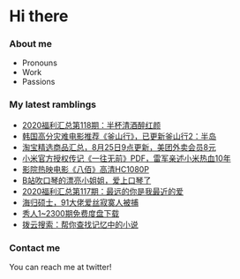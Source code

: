 # Hi there 

### About me
- Pronouns
- Work
- Passions 

### My latest ramblings
<!-- BLOGPOSTS:START -->
- [2020福利汇总第118期：半杯清酒醉红颜](https://fuliba2020.net/2020118.html)
- [韩国高分灾难电影推荐《釜山行》，已更新釜山行2：半岛](https://fuliba2020.net/%e5%b0%b8%e9%80%9f%e5%88%97%e8%bd%a6.html)
- [淘宝精选商品汇总，8月25日9点更新，美团外卖会员8元](https://fuliba2020.net/99.html)
- [小米官方授权传记《一往无前》PDF，雷军亲述小米热血10年](https://fuliba2020.net/xiaomi.html)
- [影院热映电影《八佰》高清HC1080P](https://fuliba2020.net/babai.html)
- [B站吹口琴的漂亮小姐姐，爱上口琴了](https://fuliba2020.net/kouqin.html)
- [2020福利汇总第117期：最远的你是我最近的爱](https://fuliba2020.net/2020117.html)
- [海归硕士，91大佬爱丝寂寞人被捕](https://fuliba2020.net/aisijimoren.html)
- [秀人1~2300期免费度盘下载](https://fuliba2020.net/xiuren.html)
- [拨云搜索：帮你查找记忆中的小说](https://fuliba2020.net/boyunso.html)
<!-- BLOGPOSTS:END -->

### Contact me
You can reach me at twitter!
